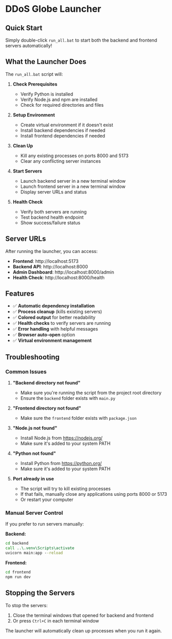 # DDoS Globe Launcher

## Quick Start

Simply double-click `run_all.bat` to start both the backend and frontend servers automatically!

## What the Launcher Does

The `run_all.bat` script will:

1. **Check Prerequisites**
   - Verify Python is installed
   - Verify Node.js and npm are installed
   - Check for required directories and files

2. **Setup Environment**
   - Create virtual environment if it doesn't exist
   - Install backend dependencies if needed
   - Install frontend dependencies if needed

3. **Clean Up**
   - Kill any existing processes on ports 8000 and 5173
   - Clear any conflicting server instances

4. **Start Servers**
   - Launch backend server in a new terminal window
   - Launch frontend server in a new terminal window
   - Display server URLs and status

5. **Health Check**
   - Verify both servers are running
   - Test backend health endpoint
   - Show success/failure status

## Server URLs

After running the launcher, you can access:

- **Frontend**: http://localhost:5173
- **Backend API**: http://localhost:8000
- **Admin Dashboard**: http://localhost:8000/admin
- **Health Check**: http://localhost:8000/health

## Features

- ✅ **Automatic dependency installation**
- ✅ **Process cleanup** (kills existing servers)
- ✅ **Colored output** for better readability
- ✅ **Health checks** to verify servers are running
- ✅ **Error handling** with helpful messages
- ✅ **Browser auto-open** option
- ✅ **Virtual environment management**

## Troubleshooting

### Common Issues

1. **"Backend directory not found"**
   - Make sure you're running the script from the project root directory
   - Ensure the `backend` folder exists with `main.py`

2. **"Frontend directory not found"**
   - Make sure the `frontend` folder exists with `package.json`

3. **"Node.js not found"**
   - Install Node.js from https://nodejs.org/
   - Make sure it's added to your system PATH

4. **"Python not found"**
   - Install Python from https://python.org/
   - Make sure it's added to your system PATH

5. **Port already in use**
   - The script will try to kill existing processes
   - If that fails, manually close any applications using ports 8000 or 5173
   - Or restart your computer

### Manual Server Control

If you prefer to run servers manually:

**Backend:**
```cmd
cd backend
call ..\.venv\Scripts\activate
uvicorn main:app --reload
```

**Frontend:**
```cmd
cd frontend
npm run dev
```

## Stopping the Servers

To stop the servers:
1. Close the terminal windows that opened for backend and frontend
2. Or press `Ctrl+C` in each terminal window

The launcher will automatically clean up processes when you run it again.

